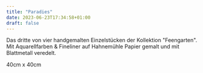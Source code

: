 ```yaml
---
title: "Paradies"
date: 2023-06-23T17:34:58+01:00
draft: false
---
```


Das dritte von vier handgemalten Einzelstücken der Kollektion "Feengarten". 
Mit Aquarellfarben & Fineliner auf Hahnemühle Papier gemalt und mit Blattmetall veredelt.

40cm x 40cm
